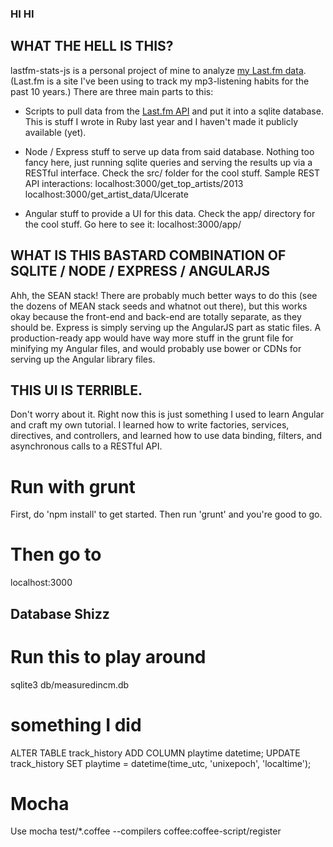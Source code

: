 ### HI HI

## WHAT THE HELL IS THIS?
lastfm-stats-js is a personal project of mine to analyze [my Last.fm data](http://www.last.fm/user/measuredincm/). (Last.fm is a site I've been using to track my mp3-listening habits for the past 10 years.) There are three main parts to this:

- Scripts to pull data from the [Last.fm API](http://www.last.fm/api) and put it into a sqlite database. This is stuff I wrote in Ruby last year and I haven't made it publicly available (yet).
- Node / Express stuff to serve up data from said database. Nothing too fancy here, just running sqlite queries and serving the results up via a RESTful interface. Check the src/ folder for the cool stuff.
Sample REST API interactions:
localhost:3000/get_top_artists/2013
localhost:3000/get_artist_data/Ulcerate

- Angular stuff to provide a UI for this data. Check the app/ directory for the cool stuff. Go here to see it:
localhost:3000/app/

## WHAT IS THIS BASTARD COMBINATION OF SQLITE / NODE / EXPRESS / ANGULARJS
Ahh, the SEAN stack! There are probably much better ways to do this (see the dozens of MEAN stack seeds and whatnot out there), but this works okay because the front-end and back-end are totally separate, as they should be. Express is simply serving up the AngularJS part as static files. A production-ready app would have way more stuff in the grunt file for minifying my Angular files, and would probably use bower or CDNs for serving up the Angular library files.

## THIS UI IS TERRIBLE.
Don't worry about it. Right now this is just something I used to learn Angular and craft my own tutorial. I learned how to write factories, services, directives, and controllers, and learned how to use data binding, filters, and asynchronous calls to a RESTful API.

# Run with grunt
First, do 'npm install' to get started. Then run 'grunt' and you're good to go.

# Then go to
localhost:3000

## Database Shizz
# Run this to play around
sqlite3 db/measuredincm.db

# something I did
ALTER TABLE track_history ADD COLUMN playtime datetime;
UPDATE track_history SET playtime = datetime(time_utc, 'unixepoch', 'localtime');

# Mocha
Use mocha test/*.coffee --compilers coffee:coffee-script/register

